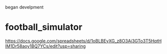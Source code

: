 
began develpment

# football_simulator
https://docs.google.com/spreadsheets/d/1oBLBEyXG_z8O3Aj3GTo3T5HqtHIM1Dr58aoy1BQ7YCs/edit?usp=sharing

